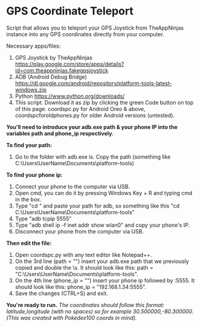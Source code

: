 # GPS Coordinate Teleport
Script that allows you to teleport your GPS Joystick from TheAppNinjas instance into any GPS coordinates directly from your computer.

Necessary apps/files:
1. GPS Joystick by TheAppNinjas https://play.google.com/store/apps/details?id=com.theappninjas.fakegpsjoystick
2. ADB (Android Debug Bridge) https://dl.google.com/android/repository/platform-tools-latest-windows.zip
3. Python https://www.python.org/downloads/
4. This script. Download it as zip by clicking the green Code button on top of this page. coordspc.py for Android Oreo & above, coordspcforoldphones.py for older Android versions (untested).

**You'll need to introduce your adb.exe path & your phone IP into the variables path and phone_ip respectively.**

**To find your path:**
1. Go to the folder with adb.exe is. Copy the path (something like C:\Users\UserName\Documents\platform-tools)

**To find your phone ip:**
1. Connect your phone to the computer via USB.
2. Open cmd, you can do it by pressing Windows Key + R and typing cmd in the box.
3. Type "cd " and paste your path for adb, so something like this "cd C:\Users\UserName\Documents\platform-tools"
4. Type "adb tcpip 5555"
5. Type "adb shell ip -f inet addr show wlan0" and copy your phone's IP.
6. Disconnect your phone from the computer via USB.

**Then edit the file:**
1. Open coordspc.py with any text editor like Notepad++.
2. On the 3rd line (path = "") insert your adb.exe path that we previously copied and double the \s. It should look like this: path = "C:\\Users\\UserName\\Documents\\platform-tools".
3. On the 4th line (phone_ip = "") insert your phone ip followed by :5555. It should look like this: phone_ip = "192.168.1.34:5555".
4. Save the changes (CTRL+S) and exit. 

**You're ready to run.**
*The coordinates should follow this format: latitude,longitude (with no spaces) so for example 30.500000,-80.300000. (This was created with Pokédex100 coords in mind).*
